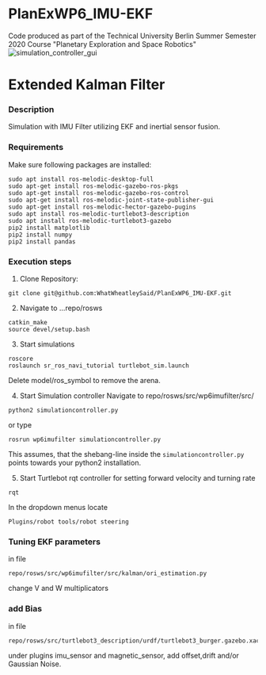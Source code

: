 # PlanExWP6_IMU-EKF
Code produced as part of the Technical University Berlin Summer Semester 2020 Course "Planetary Exploration and Space Robotics"
![simulation_controller_gui](https://user-images.githubusercontent.com/38326114/90962885-c2ff1f80-e4b3-11ea-8757-6d28c550bb2c.png)
# Extended Kalman Filter

### Description
Simulation with IMU Filter utilizing EKF and inertial sensor fusion.

### Requirements
Make sure following packages are installed:

~~~
sudo apt install ros-melodic-desktop-full
sudo apt-get install ros-melodic-gazebo-ros-pkgs
sudo apt-get install ros-melodic-gazebo-ros-control
sudo apt-get install ros-melodic-joint-state-publisher-gui
sudo apt-get install ros-melodic-hector-gazebo-pugins
sudo apt install ros-melodic-turtlebot3-description
sudo apt install ros-melodic-turtlebot3-gazebo
pip2 install matplotlib
pip2 install numpy
pip2 install pandas
~~~

### Execution steps
1) Clone Repository:
~~~
git clone git@github.com:WhatWheatleySaid/PlanExWP6_IMU-EKF.git
~~~

2) Navigate to ...repo/rosws
~~~
catkin_make
source devel/setup.bash
~~~

3) Start simulations
~~~
roscore
roslaunch sr_ros_navi_tutorial turtlebot_sim.launch
~~~
Delete model/ros_symbol to remove the arena.

4) Start Simulation controller
Navigate to repo/rosws/src/wp6imufilter/src/
~~~
python2 simulationcontroller.py
~~~
or type
~~~
rosrun wp6imufilter simulationcontroller.py
~~~
This assumes, that the shebang-line inside the `simulationcontroller.py` points towards your python2 installation.

5) Start Turtlebot rqt controller for setting forward velocity and turning rate
~~~
rqt
~~~
In the dropdown menus locate
~~~
Plugins/robot tools/robot steering
~~~

### Tuning EKF parameters
in file
~~~
repo/rosws/src/wp6imufilter/src/kalman/ori_estimation.py
~~~
change V and W multiplicators

### add Bias
in file
~~~
repo/rosws/src/turtlebot3_description/urdf/turtlebot3_burger.gazebo.xacro
~~~
under plugins imu_sensor and magnetic_sensor, add offset,drift and/or Gaussian Noise.
